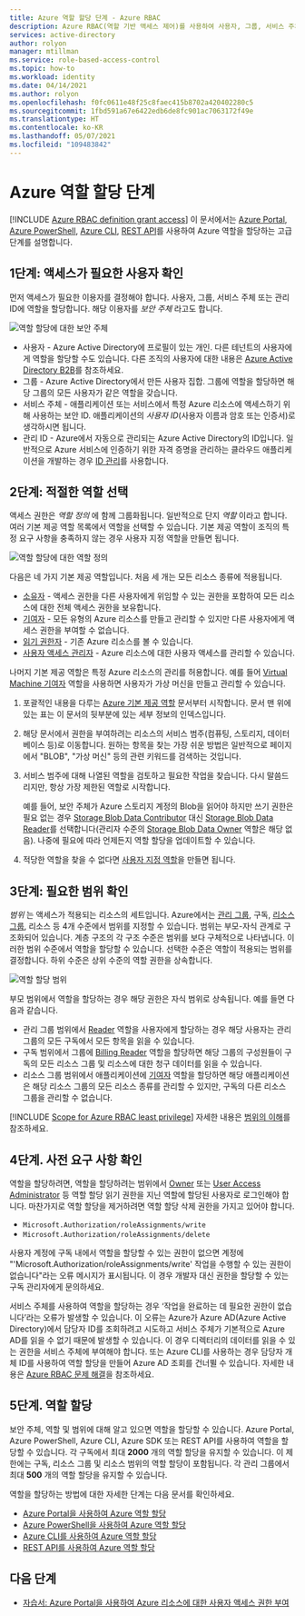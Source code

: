 ```yaml
---
title: Azure 역할 할당 단계 - Azure RBAC
description: Azure RBAC(역할 기반 액세스 제어)를 사용하여 사용자, 그룹, 서비스 주체 또는 관리 ID에 Azure 역할을 할당하는 단계 알아보기.
services: active-directory
author: rolyon
manager: mtillman
ms.service: role-based-access-control
ms.topic: how-to
ms.workload: identity
ms.date: 04/14/2021
ms.author: rolyon
ms.openlocfilehash: f0fc0611e48f25c8faec415b8702a420402280c5
ms.sourcegitcommit: 1fbd591a67e6422edb6de8fc901ac7063172f49e
ms.translationtype: HT
ms.contentlocale: ko-KR
ms.lasthandoff: 05/07/2021
ms.locfileid: "109483842"
---
```

# <a name="steps-to-assign-an-azure-role"></a>Azure 역할 할당 단계

[!INCLUDE [Azure RBAC definition grant access](../../includes/role-based-access-control/definition-grant.md)] 이 문서에서는 [Azure Portal](role-assignments-portal.md), [Azure PowerShell](role-assignments-powershell.md), [Azure CLI](role-assignments-cli.md), [REST API](role-assignments-rest.md)를 사용하여 Azure 역할을 할당하는 고급 단계를 설명합니다.

## <a name="step-1-determine-who-needs-access"></a>1단계: 액세스가 필요한 사용자 확인

먼저 액세스가 필요한 이용자를 결정해야 합니다. 사용자, 그룹, 서비스 주체 또는 관리 ID에 역할을 할당합니다. 해당 이용자를 *보안 주체* 라고도 합니다.

![역할 할당에 대한 보안 주체](./media/shared/rbac-security-principal.png)

- 사용자 - Azure Active Directory에 프로필이 있는 개인. 다른 테넌트의 사용자에게 역할을 할당할 수도 있습니다. 다른 조직의 사용자에 대한 내용은 [Azure Active Directory B2B](../active-directory/external-identities/what-is-b2b.md)를 참조하세요.
- 그룹 - Azure Active Directory에서 만든 사용자 집합. 그룹에 역할을 할당하면 해당 그룹의 모든 사용자가 같은 역할을 갖습니다. 
- 서비스 주체 - 애플리케이션 또는 서비스에서 특정 Azure 리소스에 액세스하기 위해 사용하는 보안 ID. 애플리케이션의 *사용자 ID*(사용자 이름과 암호 또는 인증서)로 생각하시면 됩니다.
- 관리 ID - Azure에서 자동으로 관리되는 Azure Active Directory의 ID입니다. 일반적으로 Azure 서비스에 인증하기 위한 자격 증명을 관리하는 클라우드 애플리케이션을 개발하는 경우 [ID 관리](../active-directory/managed-identities-azure-resources/overview.md)를 사용합니다.

## <a name="step-2-select-the-appropriate-role"></a>2단계: 적절한 역할 선택

액세스 권한은 *역할 정의* 에 함께 그룹화됩니다. 일반적으로 단지 *역할* 이라고 합니다. 여러 기본 제공 역할 목록에서 역할을 선택할 수 있습니다. 기본 제공 역할이 조직의 특정 요구 사항을 충족하지 않는 경우 사용자 지정 역할을 만들면 됩니다.

![역할 할당에 대한 역할 정의](./media/shared/rbac-role-definition.png)

다음은 네 가지 기본 제공 역할입니다. 처음 세 개는 모든 리소스 종류에 적용됩니다.

- [소유자](built-in-roles.md#owner) - 액세스 권한을 다른 사용자에게 위임할 수 있는 권한을 포함하여 모든 리소스에 대한 전체 액세스 권한을 보유합니다.
- [기여자](built-in-roles.md#contributor) - 모든 유형의 Azure 리소스를 만들고 관리할 수 있지만 다른 사용자에게 액세스 권한을 부여할 수 없습니다.
- [읽기 권한자](built-in-roles.md#reader) - 기존 Azure 리소스를 볼 수 있습니다.
- [사용자 액세스 관리자](built-in-roles.md#user-access-administrator) - Azure 리소스에 대한 사용자 액세스를 관리할 수 있습니다.

나머지 기본 제공 역할은 특정 Azure 리소스의 관리를 허용합니다. 예를 들어 [Virtual Machine 기여자](built-in-roles.md#virtual-machine-contributor) 역할을 사용하면 사용자가 가상 머신을 만들고 관리할 수 있습니다.

1. 포괄적인 내용을 다루는 [Azure 기본 제공 역할](built-in-roles.md) 문서부터 시작합니다. 문서 맨 위에 있는 표는 이 문서의 뒷부분에 있는 세부 정보의 인덱스입니다.

1. 해당 문서에서 권한을 부여하려는 리소스의 서비스 범주(컴퓨팅, 스토리지, 데이터베이스 등)로 이동합니다. 원하는 항목을 찾는 가장 쉬운 방법은 일반적으로 페이지에서 "BLOB", "가상 머신" 등의 관련 키워드를 검색하는 것입니다.

1. 서비스 범주에 대해 나열된 역할을 검토하고 필요한 작업을 찾습니다. 다시 말씀드리지만, 항상 가장 제한된 역할로 시작합니다.

    예를 들어, 보안 주체가 Azure 스토리지 계정의 Blob을 읽어야 하지만 쓰기 권한은 필요 없는 경우 [Storage Blob Data Contributor](built-in-roles.md#storage-blob-data-contributor) 대신 [Storage Blob Data Reader](built-in-roles.md#storage-blob-data-reader)를 선택합니다(관리자 수준의 [Storage Blob Data Owner](built-in-roles.md#storage-blob-data-owner) 역할은 해당 없음). 나중에 필요에 따라 언제든지 역할 할당을 업데이트할 수 있습니다.

1. 적당한 역할을 찾을 수 없다면 [사용자 지정 역할](custom-roles.md)을 만들면 됩니다.

## <a name="step-3-identify-the-needed-scope"></a>3단계: 필요한 범위 확인

*범위* 는 액세스가 적용되는 리소스의 세트입니다. Azure에서는 [관리 그룹](../governance/management-groups/overview.md), 구독, [리소스 그룹](../azure-resource-manager/management/overview.md#resource-groups), 리소스 등 4개 수준에서 범위를 지정할 수 있습니다. 범위는 부모-자식 관계로 구조화되어 있습니다. 계층 구조의 각 구조 수준은 범위를 보다 구체적으로 나타냅니다. 이러한 범위 수준에서 역할을 할당할 수 있습니다. 선택한 수준은 역할이 적용되는 범위를 결정합니다. 하위 수준은 상위 수준의 역할 권한을 상속합니다. 

![역할 할당 범위](./media/shared/rbac-scope.png)

부모 범위에서 역할을 할당하는 경우 해당 권한은 자식 범위로 상속됩니다. 예를 들면 다음과 같습니다.

- 관리 그룹 범위에서 [Reader](built-in-roles.md#reader) 역할을 사용자에게 할당하는 경우 해당 사용자는 관리 그룹의 모든 구독에서 모든 항목을 읽을 수 있습니다.
- 구독 범위에서 그룹에 [Billing Reader](built-in-roles.md#billing-reader) 역할을 할당하면 해당 그룹의 구성원들이 구독의 모든 리소스 그룹 및 리소스에 대한 청구 데이터를 읽을 수 있습니다.
- 리소스 그룹 범위에서 애플리케이션에 [기여자](built-in-roles.md#contributor) 역할을 할당하면 해당 애플리케이션은 해당 리소스 그룹의 모든 리소스 종류를 관리할 수 있지만, 구독의 다른 리소스 그룹을 관리할 수 없습니다.

[!INCLUDE [Scope for Azure RBAC least privilege](../../includes/role-based-access-control/scope-least.md)] 자세한 내용은 [범위의 이해](scope-overview.md)를 참조하세요.

## <a name="step-4-check-your-prerequisites"></a>4단계. 사전 요구 사항 확인

역할을 할당하려면, 역할을 할당하려는 범위에서 [Owner](built-in-roles.md#owner) 또는 [User Access Administrator](built-in-roles.md#user-access-administrator) 등 역할 할당 읽기 권한을 지닌 역할에 할당된 사용자로 로그인해야 합니다. 마찬가지로 역할 할당을 제거하려면 역할 할당 삭제 권한을 가지고 있어야 합니다.

- `Microsoft.Authorization/roleAssignments/write`
- `Microsoft.Authorization/roleAssignments/delete`

사용자 계정에 구독 내에서 역할을 할당할 수 있는 권한이 없으면 계정에 "'Microsoft.Authorization/roleAssignments/write' 작업을 수행할 수 있는 권한이 없습니다"라는 오류 메시지가 표시됩니다. 이 경우 개발자 대신 권한을 할당할 수 있는 구독 관리자에게 문의하세요.

서비스 주체를 사용하여 역할을 할당하는 경우 ‘작업을 완료하는 데 필요한 권한이 없습니다’라는 오류가 발생할 수 있습니다. 이 오류는 Azure가 Azure AD(Azure Active Directory)에서 담당자 ID를 조회하려고 시도하고 서비스 주체가 기본적으로 Azure AD를 읽을 수 없기 때문에 발생할 수 있습니다. 이 경우 디렉터리의 데이터를 읽을 수 있는 권한을 서비스 주체에 부여해야 합니다. 또는 Azure CLI를 사용하는 경우 담당자 개체 ID를 사용하여 역할 할당을 만들어 Azure AD 조회를 건너뛸 수 있습니다. 자세한 내용은 [Azure RBAC 문제 해결](troubleshooting.md)을 참조하세요.

## <a name="step-5-assign-role"></a>5단계. 역할 할당

보안 주체, 역할 및 범위에 대해 알고 있으면 역할을 할당할 수 있습니다. Azure Portal, Azure PowerShell, Azure CLI, Azure SDK 또는 REST API를 사용하여 역할을 할당할 수 있습니다. 각 구독에서 최대 **2000** 개의 역할 할당을 유지할 수 있습니다. 이 제한에는 구독, 리소스 그룹 및 리소스 범위의 역할 할당이 포함됩니다. 각 관리 그룹에서 최대 **500** 개의 역할 할당을 유지할 수 있습니다.

역할을 할당하는 방법에 대한 자세한 단계는 다음 문서를 확인하세요.

- [Azure Portal을 사용하여 Azure 역할 할당](role-assignments-portal.md)
- [Azure PowerShell을 사용하여 Azure 역할 할당](role-assignments-powershell.md)
- [Azure CLI를 사용하여 Azure 역할 할당](role-assignments-cli.md)
- [REST API를 사용하여 Azure 역할 할당](role-assignments-rest.md)

## <a name="next-steps"></a>다음 단계

- [자습서: Azure Portal을 사용하여 Azure 리소스에 대한 사용자 액세스 권한 부여](quickstart-assign-role-user-portal.md)